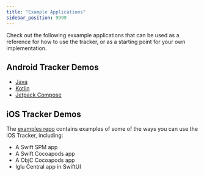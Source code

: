```yaml
---
title: "Example Applications"
sidebar_position: 9999
---
```


Check out the following exxample applications that can be used as a reference for how to use the tracker, or as a starting point for your own implementation.

## Android Tracker Demos

- [Java](https://github.com/snowplow/snowplow-android-tracker/tree/master/snowplow-demo-java)
- [Kotlin](https://github.com/snowplow/snowplow-android-tracker/tree/master/snowplow-demo-kotlin)
- [Jetpack Compose](https://github.com/snowplow/snowplow-android-tracker/tree/master/snowplow-demo-compose)

## iOS Tracker Demos

The [examples repo](https://github.com/snowplow-incubator/snowplow-ios-tracker-examples) contains examples of some of the ways you can use the iOS Tracker, including:

- A Swift SPM app
- A Swift Cocoapods app
- A ObjC Cocoapods app
- Iglu Central app in SwiftUI

